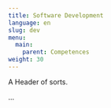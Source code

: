 ```yaml
---
title: Software Development
language: en
slug: dev
menu:
  main:
    parent: Competences
weight: 30
---
```


<p class="lead">
   A Header of sorts.
</p>

...
